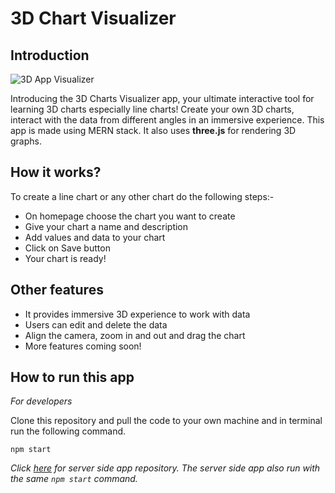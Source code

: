 # 3D Chart Visualizer

## Introduction

![3D App Visualizer](https://github.com/vijayverma2003/3d-charts/tree/main/public/app.png)

Introducing the 3D Charts Visualizer app, your ultimate interactive tool for learning 3D charts especially line charts!
Create your own 3D charts, interact with the data from different angles in an immersive experience. This app is made using
MERN stack. It also uses **three.js** for rendering 3D graphs.

## How it works?

To create a line chart or any other chart do the following steps:-

- On homepage choose the chart you want to create
- Give your chart a name and description
- Add values and data to your chart
- Click on Save button
- Your chart is ready!

## Other features

- It provides immersive 3D experience to work with data
- Users can edit and delete the data
- Align the camera, zoom in and out and drag the chart
- More features coming soon!

## How to run this app

_For developers_

Clone this repository and pull the code to your own machine and in terminal run the following command.

```console
npm start
```

_Click [here](https://github.com/vijayverma2003/charts-server) for server side app repository. The server side app also run with the same `npm start` command._
